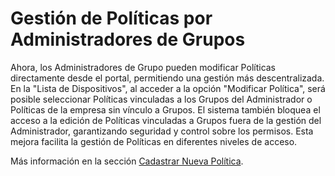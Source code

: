 # Gestión de Políticas por Administradores de Grupos

Ahora, los Administradores de Grupo pueden modificar Políticas directamente desde el portal, permitiendo una gestión más descentralizada. En la "Lista de Dispositivos", al acceder a la opción "Modificar Política", será posible seleccionar Políticas vinculadas a los Grupos del Administrador o Políticas de la empresa sin vínculo a Grupos. El sistema también bloquea el acceso a la edición de Políticas vinculadas a Grupos fuera de la gestión del Administrador, garantizando seguridad y control sobre los permisos. Esta mejora facilita la gestión de Políticas en diferentes niveles de acceso.

Más información en la sección [Cadastrar Nueva Política](../../portal/configuracion/registrar-nueva-politica.md).
